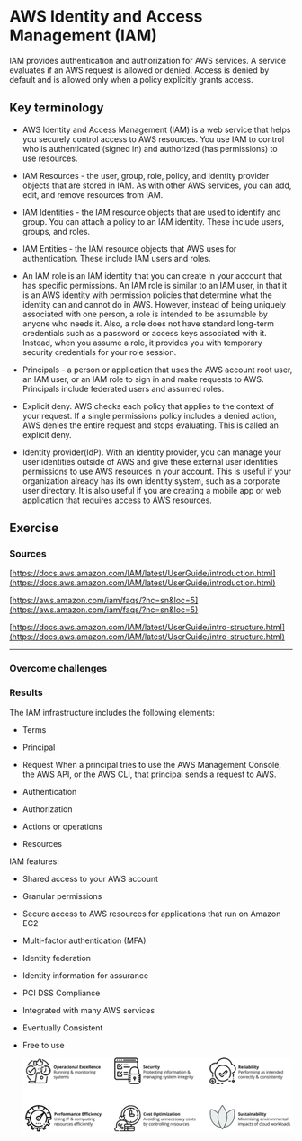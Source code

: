 # AWS Identity and Access Management (IAM)

IAM provides authentication and authorization for AWS services. A service evaluates if an AWS request is allowed or denied. Access is denied by default and is allowed only when a policy explicitly grants access. 

## Key terminology

- AWS Identity and Access Management (IAM) is a web service that helps you securely control access to AWS resources. You use IAM to control who is authenticated (signed in) and authorized (has permissions) to use resources.


- IAM Resources - the user, group, role, policy, and identity provider objects that are stored in IAM. As with other AWS services, you can add, edit, and remove resources from IAM.

- IAM Identities - the IAM resource objects that are used to identify and group. You can attach a policy to an IAM identity. These include users, groups, and roles.

- IAM Entities - the IAM resource objects that AWS uses for authentication. These include IAM users and roles.

- An IAM role is an IAM identity that you can create in your account that has specific permissions. An IAM role is similar to an IAM user, in that it is an AWS identity with permission policies that determine what the identity can and cannot do in AWS. However, instead of being uniquely associated with one person, a role is intended to be assumable by anyone who needs it. Also, a role does not have standard long-term credentials such as a password or access keys associated with it. Instead, when you assume a role, it provides you with temporary security credentials for your role session.

- Principals - a person or application that uses the AWS account root user, an IAM user, or an IAM role to sign in and make requests to AWS. Principals include federated users and assumed roles.

- Explicit deny. AWS checks each policy that applies to the context of your request. If a single permissions policy includes a denied action, AWS denies the entire request and stops evaluating. This is called an explicit deny.

- Identity provider(IdP).  With an identity provider, you can manage your user identities outside of AWS and give these external user identities permissions to use AWS resources in your account. This is useful if your organization already has its own identity system, such as a corporate user directory. It is also useful if you are creating a mobile app or web application that requires access to AWS resources.



## Exercise



### Sources

[https://docs.aws.amazon.com/IAM/latest/UserGuide/introduction.html](https://docs.aws.amazon.com/IAM/latest/UserGuide/introduction.html)

[https://aws.amazon.com/iam/faqs/?nc=sn&loc=5](https://aws.amazon.com/iam/faqs/?nc=sn&loc=5)

[https://docs.aws.amazon.com/IAM/latest/UserGuide/intro-structure.html](https://docs.aws.amazon.com/IAM/latest/UserGuide/intro-structure.html)

****

### Overcome challenges

### Results

The IAM infrastructure includes the following elements:

- Terms
- Principal
- Request
When a principal tries to use the AWS Management Console, the AWS API, or the AWS CLI, that principal sends a request to AWS.

- Authentication
- Authorization
- Actions or operations
- Resources

IAM features:

- Shared access to your AWS account
- Granular permissions
- Secure access to AWS resources for applications that run on Amazon EC2
- Multi-factor authentication (MFA)
- Identity federation
- Identity information for assurance
- PCI DSS Compliance
- Integrated with many AWS services
- Eventually Consistent
- Free to use



   ![image](/00_includes/AWS_12.png)